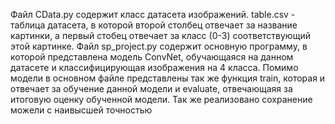 Файл CData.py содержит класс датасета изображений. 
table.csv - таблица датасета, в которой второй столбец отвечает за название картинки, а первый стобец отвечает за класс (0-3) соответствующий этой картинке.
Файл sp_project.py содержит основную программу, в которой представлена модель ConvNet, обучающаяся на данном датасете и классифицирующая изображения на 4 класса.
Помимо модели в основном файле представлены так же функция train, которая и отвечает за обучение данной модели и evaluate, отвечающаяя за итоговую оценку обученной модели. Так же реализовано сохранение можели с наивысшей точностью
